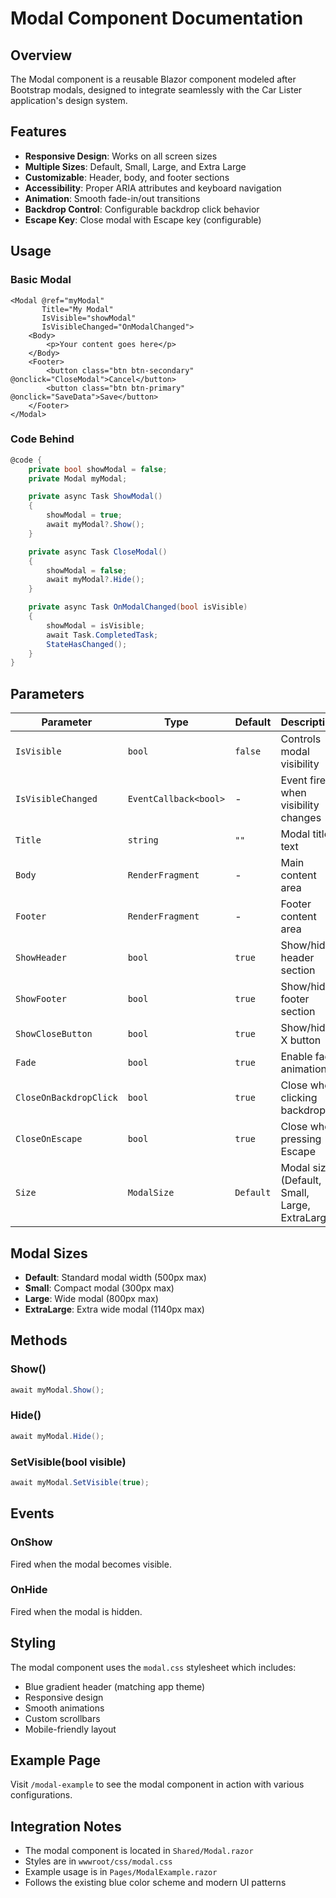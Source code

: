 # Modal Component Documentation

## Overview

The Modal component is a reusable Blazor component modeled after Bootstrap modals, designed to integrate seamlessly with the Car Lister application's design system.

## Features

- **Responsive Design**: Works on all screen sizes
- **Multiple Sizes**: Default, Small, Large, and Extra Large
- **Customizable**: Header, body, and footer sections
- **Accessibility**: Proper ARIA attributes and keyboard navigation
- **Animation**: Smooth fade-in/out transitions
- **Backdrop Control**: Configurable backdrop click behavior
- **Escape Key**: Close modal with Escape key (configurable)

## Usage

### Basic Modal

```razor
<Modal @ref="myModal" 
       Title="My Modal" 
       IsVisible="showModal" 
       IsVisibleChanged="OnModalChanged">
    <Body>
        <p>Your content goes here</p>
    </Body>
    <Footer>
        <button class="btn btn-secondary" @onclick="CloseModal">Cancel</button>
        <button class="btn btn-primary" @onclick="SaveData">Save</button>
    </Footer>
</Modal>
```

### Code Behind

```csharp
@code {
    private bool showModal = false;
    private Modal myModal;

    private async Task ShowModal()
    {
        showModal = true;
        await myModal?.Show();
    }

    private async Task CloseModal()
    {
        showModal = false;
        await myModal?.Hide();
    }

    private async Task OnModalChanged(bool isVisible)
    {
        showModal = isVisible;
        await Task.CompletedTask;
        StateHasChanged();
    }
}
```

## Parameters

| Parameter              | Type                  | Default   | Description                                    |
| ---------------------- | --------------------- | --------- | ---------------------------------------------- |
| `IsVisible`            | `bool`                | `false`   | Controls modal visibility                      |
| `IsVisibleChanged`     | `EventCallback<bool>` | -         | Event fired when visibility changes            |
| `Title`                | `string`              | `""`      | Modal title text                               |
| `Body`                 | `RenderFragment`      | -         | Main content area                              |
| `Footer`               | `RenderFragment`      | -         | Footer content area                            |
| `ShowHeader`           | `bool`                | `true`    | Show/hide header section                       |
| `ShowFooter`           | `bool`                | `true`    | Show/hide footer section                       |
| `ShowCloseButton`      | `bool`                | `true`    | Show/hide X button                             |
| `Fade`                 | `bool`                | `true`    | Enable fade animation                          |
| `CloseOnBackdropClick` | `bool`                | `true`    | Close when clicking backdrop                   |
| `CloseOnEscape`        | `bool`                | `true`    | Close when pressing Escape                     |
| `Size`                 | `ModalSize`           | `Default` | Modal size (Default, Small, Large, ExtraLarge) |

## Modal Sizes

- **Default**: Standard modal width (500px max)
- **Small**: Compact modal (300px max)
- **Large**: Wide modal (800px max)
- **ExtraLarge**: Extra wide modal (1140px max)

## Methods

### Show()
```csharp
await myModal.Show();
```

### Hide()
```csharp
await myModal.Hide();
```

### SetVisible(bool visible)
```csharp
await myModal.SetVisible(true);
```

## Events

### OnShow
Fired when the modal becomes visible.

### OnHide
Fired when the modal is hidden.

## Styling

The modal component uses the `modal.css` stylesheet which includes:

- Blue gradient header (matching app theme)
- Responsive design
- Smooth animations
- Custom scrollbars
- Mobile-friendly layout

## Example Page

Visit `/modal-example` to see the modal component in action with various configurations.

## Integration Notes

- The modal component is located in `Shared/Modal.razor`
- Styles are in `wwwroot/css/modal.css`
- Example usage is in `Pages/ModalExample.razor`
- Follows the existing blue color scheme and modern UI patterns

